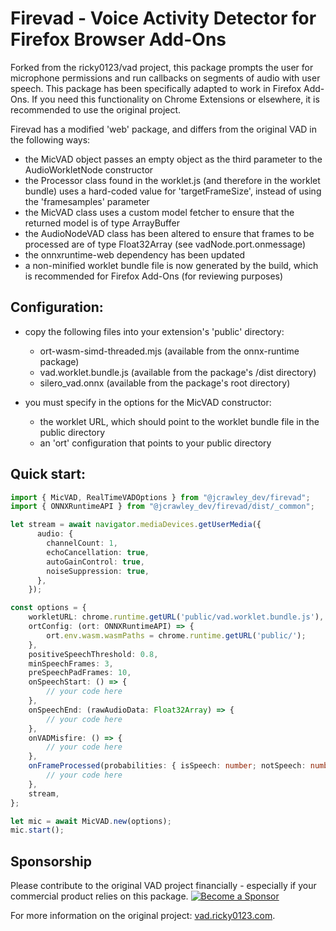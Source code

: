 # Firevad - Voice Activity Detector for Firefox Browser Add-Ons
 
Forked from the ricky0123/vad project, this package prompts the user for microphone permissions and run callbacks on segments of audio with user speech. This package has been specifically adapted to work in Firefox Add-Ons. If you need this functionality on Chrome Extensions or elsewhere, it is recommended to use the original project.

Firevad has a modified 'web' package, and differs from the original VAD in the following ways:
 - the MicVAD object passes an empty object as the third parameter to the AudioWorkletNode constructor
 - the Processor class found in the worklet.js (and therefore in the worklet bundle) uses a hard-coded value for 'targetFrameSize', instead of using the 'framesamples' parameter
 - the MicVAD class uses a custom model fetcher to ensure that the returned model is of type ArrayBuffer
 - the AudioNodeVAD class has been altered to ensure that frames to be processed are of type Float32Array (see vadNode.port.onmessage)
 - the onnxruntime-web dependency has been updated
 - a non-minified worklet bundle file is now generated by the build, which is recommended for Firefox Add-Ons (for reviewing purposes)


## Configuration:
- copy the following files into your extension's 'public' directory:
  - ort-wasm-simd-threaded.mjs (available from the onnx-runtime package) 
  - vad.worklet.bundle.js (available from the package's /dist directory)
  - silero_vad.onnx (available from the package's root directory)

- you must specify in the options for the MicVAD constructor:
  - the worklet URL, which should point to the worklet bundle file in the public directory
  - an 'ort' configuration that points to your public directory


## Quick start:
```typescript
import { MicVAD, RealTimeVADOptions } from "@jcrawley_dev/firevad";
import { ONNXRuntimeAPI } from "@jcrawley_dev/firevad/dist/_common";

let stream = await navigator.mediaDevices.getUserMedia({
      audio: {
        channelCount: 1,
        echoCancellation: true,
        autoGainControl: true,
        noiseSuppression: true,
      },
    });

const options = {
    workletURL: chrome.runtime.getURL('public/vad.worklet.bundle.js'),
    ortConfig: (ort: ONNXRuntimeAPI) => { 
        ort.env.wasm.wasmPaths = chrome.runtime.getURL('public/');
    },
    positiveSpeechThreshold: 0.8,
    minSpeechFrames: 3,
    preSpeechPadFrames: 10,
    onSpeechStart: () => {
        // your code here
    },
    onSpeechEnd: (rawAudioData: Float32Array) => {
        // your code here
    },
    onVADMisfire: () => {
        // your code here
    },
    onFrameProcessed(probabilities: { isSpeech: number; notSpeech: number }) { 
        // your code here
    },
    stream,
};

let mic = await MicVAD.new(options);
mic.start();
```

## Sponsorship
Please contribute to the original VAD project financially - especially if your commercial product relies on this package. [![Become a Sponsor](https://img.shields.io/static/v1?label=Become%20a%20Sponsor&message=%E2%9D%A4&logo=GitHub&style=flat&color=d42f2d)](https://github.com/sponsors/ricky0123)

For more information on the original project: [vad.ricky0123.com](https://www.vad.ricky0123.com).
